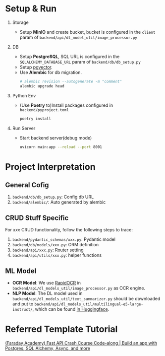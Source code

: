 # Setup & Run

1. Storage
    - Setup **MinIO** and create bucket, bucket is configured in the `client` param of `backend/api/dl_model_util/image_processor.py`

2. DB
    - Setup **PostgreSQL**, SQL URL is configured in the `SQLALCHEMY_DATABASE_URL` param of `backend/db/db_setup.py`
    - Setup [pgvector](https://github.com/pgvector/pgvector).
    - Use **Alembic** for db migration.
        ```sh
        # alembic revision --autogenerate -m "comment"
        alembic upgrade head
        ```

3. Python Env
    - (Use **Poetry** to)Install packages configured in `backend/pyproject.toml`
        ```sh
        poetry install
        ```

4. Run Server
    - Start backend server(debug mode)
        ```sh
        uvicorn main:app --reload --port 8001
        ```

# Project Interpretation

## General Cofig

1. `backend/db/db_setup.py`: Config db URL
2. `backend/alembic/`: Auto generated by alembic

## CRUD Stuff Specific

For *xxx* CRUD functionality, follow the following steps to trace:

1. `backend/pydantic_schemas/xxx.py`: Pydantic model
2. `backend/db/models/xxx.py`: ORM definition
3. `backend/api/xxx.py`: Router setting
4. `backend/api/utils/xxx.py`: helper functions

## ML Model

- **OCR Model**: We use [RapidOCR](https://rapidai.github.io/RapidOCRDocs/docs/quickstart/) in `backend/api/dl_models_util/image_processor.py` as OCR engine.
- **NLP Model**: The DL model used in `backend/api/dl_models_util/text_summarizer.py` should be downloaded and put to `backend/api/dl_models_util/multilingual-e5-large-instruct/`, which can be found [in Huggingface](https://huggingface.co/intfloat/multilingual-e5-large-instruct).

# Referred Template Tutorial

[(Faraday Academy) Fast API Crash Course Code-along | Build an app with Postgres, SQL Alchemy, Async, and more](https://www.youtube.com/watch?v=gQTRsZpR7Gw)
